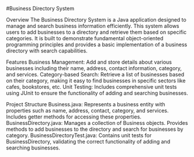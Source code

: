 #Business Directory System

Overview
The Business Directory System is a Java application designed to manage and search business information efficiently. This system allows users to add businesses to a directory and retrieve them based on specific categories. It is built to demonstrate fundamental object-oriented programming principles and provides a basic implementation of a business directory with search capabilities.

Features
Business Management: Add and store details about various businesses including their name, address, contact information, category, and services.
Category-based Search: Retrieve a list of businesses based on their category, making it easy to find businesses in specific sectors like cafes, bookstores, etc.
Unit Testing: Includes comprehensive unit tests using JUnit to ensure the functionality of adding and searching businesses.

Project Structure
Business.java: Represents a business entity with properties such as name, address, contact, category, and services. Includes getter methods for accessing these properties.
BusinessDirectory.java: Manages a collection of Business objects. Provides methods to add businesses to the directory and search for businesses by category.
BusinessDirectoryTest.java: Contains unit tests for BusinessDirectory, validating the correct functionality of adding and searching businesses.

